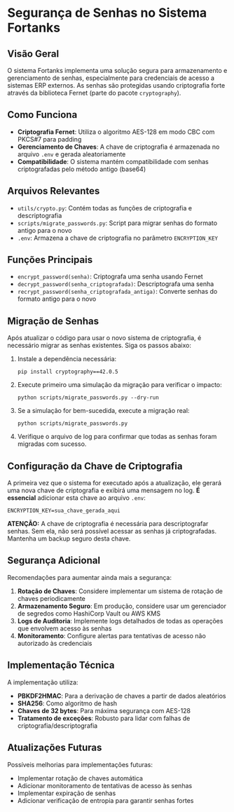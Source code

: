 # Segurança de Senhas no Sistema Fortanks

## Visão Geral

O sistema Fortanks implementa uma solução segura para armazenamento e gerenciamento de senhas, especialmente para credenciais de acesso a sistemas ERP externos. As senhas são protegidas usando criptografia forte através da biblioteca Fernet (parte do pacote `cryptography`).

## Como Funciona

- **Criptografia Fernet**: Utiliza o algoritmo AES-128 em modo CBC com PKCS#7 para padding
- **Gerenciamento de Chaves**: A chave de criptografia é armazenada no arquivo `.env` e gerada aleatoriamente
- **Compatibilidade**: O sistema mantém compatibilidade com senhas criptografadas pelo método antigo (base64)

## Arquivos Relevantes

- `utils/crypto.py`: Contém todas as funções de criptografia e descriptografia
- `scripts/migrate_passwords.py`: Script para migrar senhas do formato antigo para o novo
- `.env`: Armazena a chave de criptografia no parâmetro `ENCRYPTION_KEY`

## Funções Principais

- `encrypt_password(senha)`: Criptografa uma senha usando Fernet
- `decrypt_password(senha_criptografada)`: Descriptografa uma senha
- `recrypt_password(senha_criptografada_antiga)`: Converte senhas do formato antigo para o novo

## Migração de Senhas

Após atualizar o código para usar o novo sistema de criptografia, é necessário migrar as senhas existentes. Siga os passos abaixo:

1. Instale a dependência necessária:
   ```
   pip install cryptography==42.0.5
   ```

2. Execute primeiro uma simulação da migração para verificar o impacto:
   ```
   python scripts/migrate_passwords.py --dry-run
   ```

3. Se a simulação for bem-sucedida, execute a migração real:
   ```
   python scripts/migrate_passwords.py
   ```

4. Verifique o arquivo de log para confirmar que todas as senhas foram migradas com sucesso.

## Configuração da Chave de Criptografia

A primeira vez que o sistema for executado após a atualização, ele gerará uma nova chave de criptografia e exibirá uma mensagem no log. **É essencial** adicionar esta chave ao arquivo `.env`:

```
ENCRYPTION_KEY=sua_chave_gerada_aqui
```

**ATENÇÃO:** A chave de criptografia é necessária para descriptografar senhas. Sem ela, não será possível acessar as senhas já criptografadas. Mantenha um backup seguro desta chave.

## Segurança Adicional

Recomendações para aumentar ainda mais a segurança:

1. **Rotação de Chaves**: Considere implementar um sistema de rotação de chaves periodicamente
2. **Armazenamento Seguro**: Em produção, considere usar um gerenciador de segredos como HashiCorp Vault ou AWS KMS
3. **Logs de Auditoria**: Implemente logs detalhados de todas as operações que envolvem acesso às senhas
4. **Monitoramento**: Configure alertas para tentativas de acesso não autorizado às credenciais

## Implementação Técnica

A implementação utiliza:

- **PBKDF2HMAC**: Para a derivação de chaves a partir de dados aleatórios
- **SHA256**: Como algoritmo de hash
- **Chaves de 32 bytes**: Para máxima segurança com AES-128
- **Tratamento de exceções**: Robusto para lidar com falhas de criptografia/descriptografia

## Atualizações Futuras

Possíveis melhorias para implementações futuras:

- Implementar rotação de chaves automática
- Adicionar monitoramento de tentativas de acesso às senhas
- Implementar expiração de senhas
- Adicionar verificação de entropia para garantir senhas fortes 